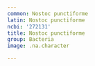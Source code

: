 ```yaml
---
common: Nostoc punctiforme
latin: Nostoc punctiforme
ncbi: '272131'
title: Nostoc punctiforme
group: Bacteria
image: .na.character

---
```

